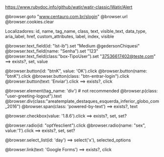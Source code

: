 
https://www.rubydoc.info/github/watir/watir-classic/Watir/Alert

@browser.goto "www.centauro.com.br/slogin"
@browser.url
@browser.cookies.clear

Localizadores:
id, name, tag_name, class, text, visible_text, data_type, aria_label, href, custom_attributes, label, index, visible

@browser.text_field(id: "lst-ib").set "Medium @gedersonChiquesi"
@browser.text_field(name: "Senha").set "123"
@browser.text_field(class:"box-TipoUser").set "37536617402@teste.com"
==> exists?, set, value

@browser.button(id: "btnK", value: 'OK').click
@browser.button(name: "btnK").click
@browser.button(class: "btn-entrar-login").click
@browser.button(text: 'Enviar').click
==> exists?, click

@browser.element(tag_name: 'div') # not recommended
@browser.p(class: "user-greeting-logout").text
@browser.div(class:"areatemplate_destaques_esquerda_inferior_globo_com_2016")
@browser.span(class: 'powered-by-text')
==> exists?, text

@browser.checkbox(value: '1.8.6').click
==> exists?, set, set?

@browser.radio(id: "optYesclient").click
@browser.radio(name: "sex", value:'1').click
==> exists?, set, set?

@browser.select_list(id: 'day')
==> select('x'), selected_options

@browser.link(text: 'Google Forms')
==> exists?, click